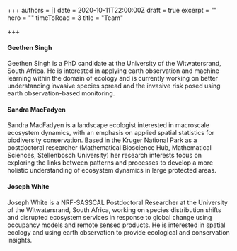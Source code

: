 +++
authors = []
date = 2020-10-11T22:00:00Z
draft = true
excerpt = ""
hero = ""
timeToRead = 3
title = "Team"

+++
#### Geethen Singh

Geethen Singh is a PhD candidate at the University of the Witwatersrand, South Africa. He is interested in applying earth observation and machine learning within the domain of ecology and is currently working on better understanding invasive species spread and the invasive risk posed using earth observation-based monitoring.

#### Sandra MacFadyen

Sandra MacFadyen is a landscape ecologist interested in macroscale ecosystem dynamics, with an emphasis on applied spatial statistics for biodiversity conservation. Based in the Kruger National Park as a postdoctoral researcher (Mathematical Bioscience Hub, Mathematical Sciences, Stellenbosch University) her research interests focus on exploring the links between patterns and processes to develop a more holistic understanding of ecosystem dynamics in large protected areas.

#### Joseph White

Joseph White is a NRF-SASSCAL Postdoctoral Researcher at the University of the Witwatersrand, South Africa, working on species distribution shifts and disrupted ecosystem services in response to global change using occupancy models and remote sensed products. He is interested in spatial ecology and using earth observation to provide ecological and conservation insights.